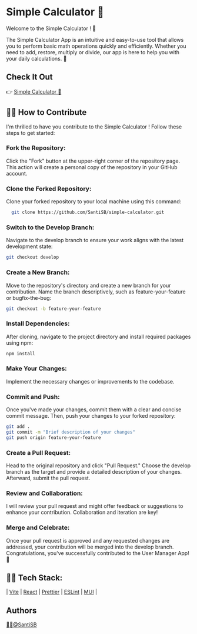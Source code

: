 # Simple Calculator 🔢 

Welcome to the Simple Calculator ! 👋

The Simple Calculator App is an intuitive and easy-to-use tool that allows you to perform basic math operations quickly and efficiently. Whether you need to add, restore, multiply or divide, our app is here to help you with your daily calculations. 🚀

## Check It Out
👉 [Simple Calculator 🔢](https://santisb.github.io/simple-calculator/) 

## 👨‍💻 How to Contribute
I'm thrilled to have you contribute to the Simple Calculator !
Follow these steps to get started:

### Fork the Repository: 
Click the "Fork" button at the upper-right corner of the repository page. This action will create a personal copy of the repository in your GitHub account.

### Clone the Forked Repository: 
Clone your forked repository to your local machine using this command:

```bash
  git clone https://github.com/SantiSB/simple-calculator.git
```

### Switch to the Develop Branch: 
Navigate to the develop branch to ensure your work aligns with the latest development state:

```bash
git checkout develop
```

### Create a New Branch: 
Move to the repository's directory and create a new branch for your contribution. Name the branch descriptively, such as feature-your-feature or bugfix-the-bug:

```bash
git checkout -b feature-your-feature
```

### Install Dependencies: 
After cloning, navigate to the project directory and install required packages using npm:

```bash
npm install
```

### Make Your Changes: 
Implement the necessary changes or improvements to the codebase.

### Commit and Push: 
Once you've made your changes, commit them with a clear and concise commit message. Then, push your changes to your forked repository:

```bash
git add .
git commit -m "Brief description of your changes"
git push origin feature-your-feature
```
### Create a Pull Request: 
Head to the original repository and click "Pull Request." Choose the develop branch as the target and provide a detailed description of your changes. Afterward, submit the pull request.

### Review and Collaboration: 
I will review your pull request and might offer feedback or suggestions to enhance your contribution. Collaboration and iteration are key!

### Merge and Celebrate: 
Once your pull request is approved and any requested changes are addressed, your contribution will be merged into the develop branch. Congratulations, you've successfully contributed to the User Manager App! 🎉

## 👨‍💻 Tech Stack:
 | [Vite](https://vitejs.dev/)
 | [React](https://es.react.dev/)
 | [Prettier](https://prettier.io/)
 | [ESLint](https://eslint.org/)
 | [MUI](https://mui.com/)
 |

## Authors
[🐱‍💻@SantiSB](https://github.com/SantiSB)